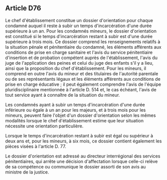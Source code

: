 Article D76
----
Le chef d'établissement constitue un dossier d'orientation pour chaque condamné
auquel il reste à subir un temps d'incarcération d'une durée supérieure à un an.
Pour les condamnés mineurs, le dossier d'orientation est constitué si le temps
d'incarcération restant à subir est d'une durée supérieure à trois mois. Ce
dossier comprend les renseignements relatifs à la situation pénale et
pénitentiaire du condamné, les éléments afférents aux conditions de prise en
charge sanitaire et l'avis du service pénitentiaire d'insertion et de probation
compétent auprès de l'établissement, l'avis du juge de l'application des peines
et celui du juge des enfants s'il y a lieu, ainsi que la proposition du chef
d'établissement. Pour les mineurs, il comprend en outre l'avis du mineur et des
titulaires de l'autorité parentale ou de ses représentants légaux et les
éléments afférents aux conditions de prise en charge éducative ; il peut
également comprendre l'avis de l'équipe pluridisciplinaire mentionnée à
l'article D. 514 et, le cas échéant, l'avis de tout service ayant à connaître de
la situation du mineur.

Les condamnés ayant à subir un temps d'incarcération d'une durée inférieure ou
égale à un an pour les majeurs, et à trois mois pour les mineurs, peuvent faire
l'objet d'un dossier d'orientation selon les mêmes modalités lorsque le chef
d'établissement estime que leur situation nécessite une orientation
particulière.

Lorsque le temps d'incarcération restant à subir est égal ou supérieur à deux
ans et, pour les mineurs, à six mois, ce dossier contient également les pièces
visées à l'article D. 77.

Le dossier d'orientation est adressé au directeur interrégional des services
pénitentiaires, qui arrête une décision d'affectation lorsque celle-ci relève de
sa compétence ou communique le dossier assorti de son avis au ministre de la
justice.
